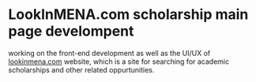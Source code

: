 # LookInMENA.com scholarship main page develompent

working on the front-end development as well as the UI/UX of [lookinmena.com](https://lookinmena.com/) website, which is a site for searching for academic scholarships and other related oppurtunities. 